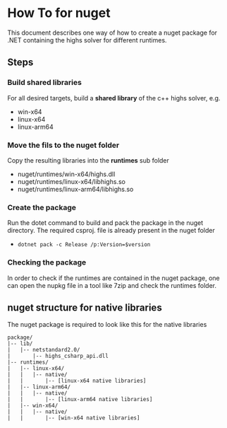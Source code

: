 How To for nuget
===

This document describes one way of how to create a nuget package for .NET containing the highs solver for different runtimes.

Steps
---

### Build shared libraries
For all desired targets, build a **shared library** of the c++ highs solver, e.g.
  - win-x64
  - linux-x64
  - linux-arm64

### Move the fils to the nuget folder
Copy the resulting libraries into the **runtimes** sub folder
  - nuget/runtimes/win-x64/highs.dll
  - nuget/runtimes/linux-x64/libhighs.so
  - nuget/runtimes/linux-arm64/libhighs.so

### Create the package
Run the dotet command to build and pack the package in the nuget directory. The required csproj. file is already present in the nuget folder
- `dotnet pack -c Release /p:Version=$version`

### Checking the package
In order to check if the runtimes are contained in the nuget package, one can open the nupkg file in a tool like 7zip and check the runtimes folder.

## nuget structure for native libraries
The nuget package is required to look like this for the native libraries
```
package/
|-- lib/
|   |-- netstandard2.0/
|       |-- highs_csharp_api.dll
|-- runtimes/
|   |-- linux-x64/
|   |   |-- native/
|   |       |-- [linux-x64 native libraries]
|   |-- linux-arm64/
|   |   |-- native/
|   |       |-- [linux-arm64 native libraries]
|   |-- win-x64/
|   |   |-- native/
|   |       |-- [win-x64 native libraries]
```


